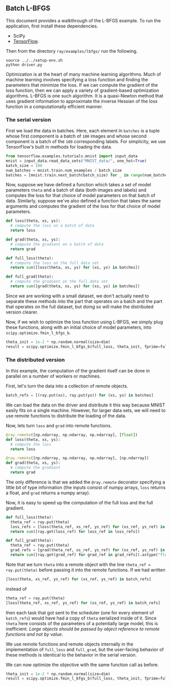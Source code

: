 ## Batch L-BFGS

This document provides a walkthrough of the L-BFGS example. To run the
application, first install these dependencies.

- SciPy
- [TensorFlow](https://www.tensorflow.org/).

Then from the directory `ray/examples/lbfgs/` run the following.

```
source ../../setup-env.sh
python driver.py
```

Optimization is at the heart of many machine learning algorithms. Much of
machine learning involves specifying a loss function and finding the parameters
that minimize the loss. If we can compute the gradient of the loss function,
then we can apply a variety of gradient-based optimization algorithms. L-BFGS is
one such algorithm. It is a quasi-Newton method that uses gradient information
to approximate the inverse Hessian of the loss function in a computationally
efficient manner.

### The serial version

First we load the data in batches. Here, each element in `batches` is a tuple
whose first component is a batch of `100` images and whose second component is a
batch of the `100` corresponding labels. For simplicity, we use TensorFlow's
built in methods for loading the data.

```python
from tensorflow.examples.tutorials.mnist import input_data
mnist = input_data.read_data_sets("MNIST_data/", one_hot=True)
batch_size = 100
num_batches = mnist.train.num_examples / batch_size
batches = [mnist.train.next_batch(batch_size) for _ in range(num_batches)]
```

Now, suppose we have defined a function which takes a set of model parameters
`theta` and a batch of data (both images and labels) and computes the loss for
that choice of model parameters on that batch of data. Similarly, suppose we've
also defined a function that takes the same arguments and computes the gradient
of the loss for that choice of model parameters.

```python
def loss(theta, xs, ys):
  # compute the loss on a batch of data
  return loss

def grad(theta, xs, ys):
  # compute the gradient on a batch of data
  return grad

def full_loss(theta):
  # compute the loss on the full data set
  return sum([loss(theta, xs, ys) for (xs, ys) in batches])

def full_grad(theta):
  # compute the gradient on the full data set
  return sum([grad(theta, xs, ys) for (xs, ys) in batches])
```

Since we are working with a small dataset, we don't actually need to separate
these methods into the part that operates on a batch and the part that operates
on the full dataset, but doing so will make the distributed version clearer.

Now, if we wish to optimize the loss function using L-BFGS, we simply plug these
functions, along with an initial choice of model parameters, into
`scipy.optimize.fmin_l_bfgs_b`.

```python
theta_init = 1e-2 * np.random.normal(size=dim)
result = scipy.optimize.fmin_l_bfgs_b(full_loss, theta_init, fprime=full_grad)
```

### The distributed version

In this example, the computation of the gradient itself can be done in parallel
on a number of workers or machines.

First, let's turn the data into a collection of remote objects.

```python
batch_refs = [(ray.put(xs), ray.put(ys)) for (xs, ys) in batches]
```

We can load the data on the driver and distribute it this way because MNIST
easily fits on a single machine. However, for larger data sets, we will need to
use remote functions to distribute the loading of the data.

Now, lets turn `loss` and `grad` into remote functions.

```python
@ray.remote([np.ndarray, np.ndarray, np.ndarray], [float])
def loss(theta, xs, ys):
  # compute the loss
  return loss

@ray.remote([np.ndarray, np.ndarray, np.ndarray], [np.ndarray])
def grad(theta, xs, ys):
  # compute the gradient
  return grad
```

The only difference is that we added the `@ray.remote` decorator specifying a
little bit of type information (the inputs consist of numpy arrays, `loss`
returns a float, and `grad` returns a numpy array).

Now, it is easy to speed up the computation of the full loss and the full
gradient.

```python
def full_loss(theta):
  theta_ref = ray.put(theta)
  loss_refs = [loss(theta_ref, xs_ref, ys_ref) for (xs_ref, ys_ref) in batch_refs]
  return sum([ray.get(loss_ref) for loss_ref in loss_refs])

def full_grad(theta):
  theta_ref = ray.put(theta)
  grad_refs = [grad(theta_ref, xs_ref, ys_ref) for (xs_ref, ys_ref) in batch_refs]
  return sum([ray.get(grad_ref) for grad_ref in grad_refs]).astype("float64") # This conversion is necessary for use with fmin_l_bfgs_b.
```

Note that we turn `theta` into a remote object with the line `theta_ref =
ray.put(theta)` before passing it into the remote functions. If we had written

```python
[loss(theta, xs_ref, ys_ref) for (xs_ref, ys_ref) in batch_refs]
```

instead of

```python
theta_ref = ray.put(theta)
[loss(theta_ref, xs_ref, ys_ref) for (xs_ref, ys_ref) in batch_refs]
```

then each task that got sent to the scheduler (one for every element of
`batch_refs`) would have had a copy of `theta` serialized inside of it. Since
`theta` here consists of the parameters of a potentially large model, this is
inefficient. *Large objects should be passed by object reference to remote
functions and not by value*.

We use remote functions and remote objects internally in the implementation of
`full_loss` and `full_grad`, but the user-facing behavior of these methods is
identical to the behavior in the serial version.

We can now optimize the objective with the same function call as before.

```python
theta_init = 1e-2 * np.random.normal(size=dim)
result = scipy.optimize.fmin_l_bfgs_b(full_loss, theta_init, fprime=full_grad)
```
